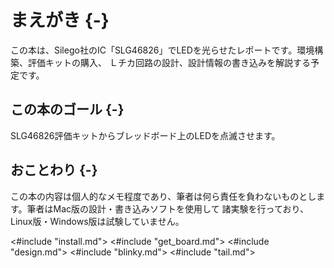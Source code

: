 # まえがき {-}

この本は、Silego社のIC「SLG46826」でLEDを光らせたレポートです。環境構築、評価キットの購入、
Ｌチカ回路の設計、設計情報の書き込みを解説する予定です。

## この本のゴール {-}

SLG46826評価キットからブレッドボード上のLEDを点滅させます。

## おことわり {-}

この本の内容は個人的なメモ程度であり、筆者は何ら責任を負わないものとします。筆者はMac版の設計・書き込みソフトを使用して
諸実験を行っており、Linux版・Windows版は試験していません。

<#include "install.md">
<#include "get_board.md">
<#include "design.md">
<#include "blinky.md">
<#include "tail.md">
